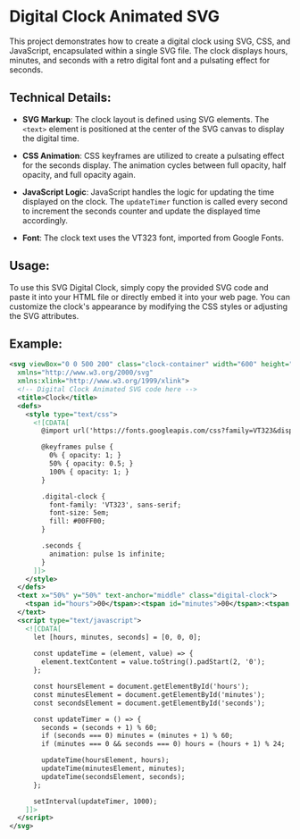 # Digital Clock Animated SVG

This project demonstrates how to create a digital clock using SVG, CSS, and JavaScript, encapsulated within a single SVG file. The clock displays hours, minutes, and seconds with a retro digital font and a pulsating effect for seconds.

## Technical Details:

- **SVG Markup**: The clock layout is defined using SVG elements. The `<text>` element is positioned at the center of the SVG canvas to display the digital time.
  
- **CSS Animation**: CSS keyframes are utilized to create a pulsating effect for the seconds display. The animation cycles between full opacity, half opacity, and full opacity again.
  
- **JavaScript Logic**: JavaScript handles the logic for updating the time displayed on the clock. The `updateTimer` function is called every second to increment the seconds counter and update the displayed time accordingly.
  
- **Font**: The clock text uses the VT323 font, imported from Google Fonts.

## Usage:

To use this SVG Digital Clock, simply copy the provided SVG code and paste it into your HTML file or directly embed it into your web page. You can customize the clock's appearance by modifying the CSS styles or adjusting the SVG attributes.

## Example:

```xml
<svg viewBox="0 0 500 200" class="clock-container" width="600" height="600" 
  xmlns="http://www.w3.org/2000/svg" 
  xmlns:xlink="http://www.w3.org/1999/xlink">
  <!-- Digital Clock Animated SVG code here -->
  <title>Clock</title>
  <defs>
    <style type="text/css">
      <![CDATA[
        @import url('https://fonts.googleapis.com/css?family=VT323&display=swap');

        @keyframes pulse {
          0% { opacity: 1; }
          50% { opacity: 0.5; }
          100% { opacity: 1; }
        }

        .digital-clock {
          font-family: 'VT323', sans-serif;
          font-size: 5em;
          fill: #00FF00;
        }

        .seconds {
          animation: pulse 1s infinite;
        } 
      ]]>
    </style>
  </defs>
  <text x="50%" y="50%" text-anchor="middle" class="digital-clock">
    <tspan id="hours">00</tspan>:<tspan id="minutes">00</tspan>:<tspan id="seconds" class="seconds">00</tspan>
  </text>
  <script type="text/javascript">
    <![CDATA[
      let [hours, minutes, seconds] = [0, 0, 0];
      
      const updateTime = (element, value) => {
        element.textContent = value.toString().padStart(2, '0');
      };

      const hoursElement = document.getElementById('hours');
      const minutesElement = document.getElementById('minutes');
      const secondsElement = document.getElementById('seconds');

      const updateTimer = () => {
        seconds = (seconds + 1) % 60;
        if (seconds === 0) minutes = (minutes + 1) % 60;
        if (minutes === 0 && seconds === 0) hours = (hours + 1) % 24;

        updateTime(hoursElement, hours);
        updateTime(minutesElement, minutes);
        updateTime(secondsElement, seconds);
      };

      setInterval(updateTimer, 1000);
    ]]>
  </script>
</svg>

